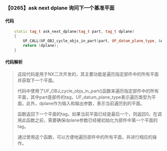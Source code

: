 ### 【0265】ask next dplane 询问下一个基准平面

#### 代码

```cpp
    static tag_t ask_next_dplane(tag_t part, tag_t dplane)  
    {  
        UF_CALL(UF_OBJ_cycle_objs_in_part(part, UF_datum_plane_type, &dplane));  
        return (dplane);  
    }

```

#### 代码解析

> 这段代码是用于NX二次开发的，其主要功能是遍历指定部件中的所有平面并获取下一个平面。
>
> 代码中使用了UF_OBJ_cycle_objs_in_part()函数来遍历指定部件中的所有平面，其中part是部件的tag，UF_datum_plane_type表示遍历类型为平面。此外，dplane作为输入和输出参数，表示当前遍历到的平面。
>
> 函数返回下一个平面的tag。如果当前平面已经是最后一个，则返回0。在调用此函数之前，需要确保dplane参数已经被初始化为部件中第一个平面的tag。
>
> 通过使用这个函数，可以方便地遍历部件中的所有平面，并进行相应的操作。
>
